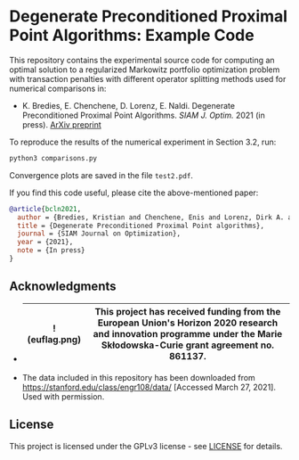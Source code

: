 # Degenerate Preconditioned Proximal Point Algorithms: Example Code

This repository contains the experimental source code for computing an optimal solution to a regularized Markowitz portfolio optimization problem with transaction penalties with different operator splitting methods used for numerical comparisons in:
* K. Bredies, E. Chenchene, D. Lorenz, E. Naldi. Degenerate Preconditioned Proximal Point Algorithms. *SIAM J. Optim.* 2021 (in press). [ArXiv preprint](https://arxiv.org/abs/2109.11481)

To reproduce the results of the numerical experiment in Section 3.2, run:
```bash
python3 comparisons.py
```
Convergence plots are saved in the file `test2.pdf`.

If you find this code useful, please cite the above-mentioned paper:
```BibTeX
@article{bcln2021,
  author = {Bredies, Kristian and Chenchene, Enis and Lorenz, Dirk A. and Naldi, Emanuele},
  title = {Degenerate Preconditioned Proximal Point algorithms},
  journal = {SIAM Journal on Optimization},
  year = {2021},
  note = {In press}
}
```
## Acknowledgments

* | !(euflag.png) | This project has received funding from the European Union's Horizon 2020 research and innovation programme under the Marie Skłodowska-Curie grant agreement no. 861137.  |
  |----------|----------|
* The data included in this repository has been downloaded from https://stanford.edu/class/engr108/data/ [Accessed March 27, 2021]. Used with permission.

## License
This project is licensed under the GPLv3 license - see [LICENSE](LICENSE) for details.

